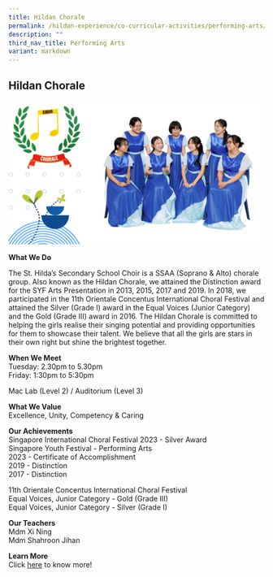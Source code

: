 ```yaml
---
title: Hildan Chorale
permalink: /hildan-experience/co-curricular-activities/performing-arts/hildan-chorale/
description: ""
third_nav_title: Performing Arts
variant: markdown
---
```

Hildan Chorale
--------------

![](/images/CCA/Choir%202023.png)

**What We Do** <br>

The St. Hilda’s Secondary School Choir is a SSAA (Soprano &amp; Alto) chorale group. Also known as the&nbsp;Hildan&nbsp;Chorale, we attained the Distinction award for the SYF Arts Presentation in 2013, 2015, 2017 and 2019. In 2018, we participated in the 11th Orientale Concentus International Choral Festival and attained the Silver (Grade I) award in the Equal Voices (Junior Category) and the Gold (Grade III) award in 2016. The&nbsp;Hildan&nbsp;Chorale is committed to helping the girls&nbsp;realise&nbsp;their singing potential and providing opportunities for them to showcase their talent. We believe that all the girls are stars in their own right but shine the brightest together.


**When We Meet** <br>
Tuesday: 2.30pm to 5.30pm<br>
Friday: 1:30pm to 5:30pm

Mac Lab (Level 2) / Auditorium (Level 3)

**What We Value** <br>
Excellence, Unity, Competency &amp; Caring <br>

**Our Achievements**<br>
Singapore International Choral Festival 2023 - Silver Award<br>
Singapore Youth Festival - Performing Arts  <br>
2023 - Certificate of Accomplishment<br>
2019 - Distinction  <br>
2017 - Distinction <br>
  
11th Orientale Concentus International Choral Festival <br>
Equal Voices, Junior Category - Gold (Grade III) <br>
Equal Voices, Junior Category -&nbsp;Silver (Grade I) <br>

**Our Teachers** <br>
Mdm Xi Ning <br>
Mdm Shahroon Jihan <br>

**Learn More** <br>
Click&nbsp;[here](/files/CCA/Chorale.pdf)&nbsp;to know more!